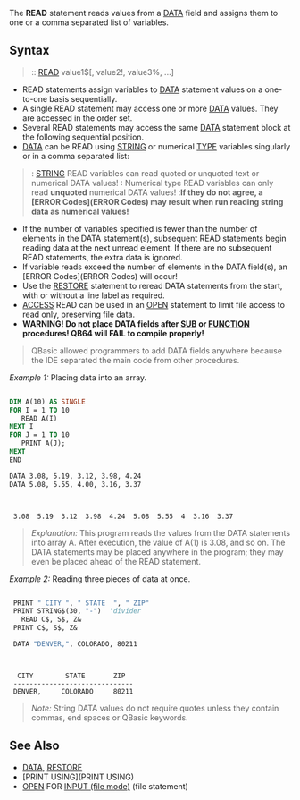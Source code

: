 The **READ** statement reads values from a [DATA](DATA) field and assigns them to one or a comma separated list of variables.


## Syntax

> :: [READ](READ) value1$[, value2!, value3%, ...]


* READ statements assign variables to [DATA](DATA) statement values on a one-to-one basis sequentially. 
* A single READ statement may access one or more [DATA](DATA) values. They are accessed in the order set. 
* Several READ statements may access the same [DATA](DATA) statement block at the following sequential position.
* [DATA](DATA) can be READ using [STRING](STRING) or numerical [TYPE](TYPE) variables singularly or in a comma separated list:
> : [STRING](STRING) READ variables can read quoted or unquoted text or numerical DATA values!
> : Numerical type READ variables can only read **unquoted** numerical DATA values! 
> :**If they do not agree, a [ERROR Codes](ERROR Codes) may result when run reading string data as numerical values!**
* If the number of variables specified is fewer than the number of elements in the DATA statement(s), subsequent READ statements begin reading data at the next unread element. If there are no subsequent READ statements, the extra data is ignored.
* If variable reads exceed the number of elements in the DATA field(s), an [ERROR Codes](ERROR Codes) will occur!
* Use the [RESTORE](RESTORE) statement to reread DATA statements from the start, with or without a line label as required.
* [ACCESS](ACCESS) READ can be used in an [OPEN](OPEN) statement to limit file access to read only, preserving file data.
* **WARNING! Do not place DATA fields after [SUB](SUB) or [FUNCTION](FUNCTION) procedures! QB64 will FAIL to compile properly!**
>  QBasic allowed programmers to add DATA fields anywhere because the IDE separated the main code from other procedures.


*Example 1:* Placing data into an array.

```vb

DIM A(10) AS SINGLE
FOR I = 1 TO 10
   READ A(I)
NEXT I
FOR J = 1 TO 10
   PRINT A(J);
NEXT
END

DATA 3.08, 5.19, 3.12, 3.98, 4.24
DATA 5.08, 5.55, 4.00, 3.16, 3.37 

```

```text


 3.08  5.19  3.12  3.98  4.24  5.08  5.55  4  3.16  3.37

```

> *Explanation:* This program reads the values from the DATA statements into array A. After execution, the value of A(1) is 3.08, and so on. The DATA statements may be placed anywhere in the program; they may even be placed ahead of the READ statement.


*Example 2:* Reading three pieces of data at once.

```vb

 PRINT " CITY ", " STATE  ", " ZIP"
 PRINT STRING$(30, "-")  'divider
   READ C$, S$, Z&
 PRINT C$, S$, Z&

 DATA "DENVER,", COLORADO, 80211 

```

```text


  CITY        STATE       ZIP
 ------------------------------
 DENVER,     COLORADO     80211

```

> *Note:* String DATA values do not require quotes unless they contain commas, end spaces or QBasic keywords.



## See Also
 
* [DATA](DATA), [RESTORE](RESTORE)
* [PRINT USING](PRINT USING)
* [OPEN](OPEN) FOR [INPUT (file mode)](INPUT (file mode)) (file statement)




